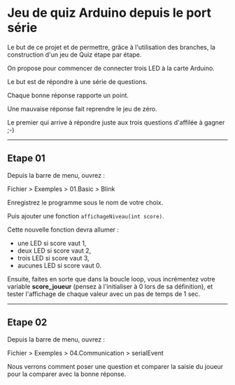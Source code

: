 # Jeu de quiz Arduino depuis le port série

Le but de ce projet et de permettre, grâce à l'utilisation des branches,
la construction d'un jeu de Quiz étape par étape.

On propose pour commencer de connecter trois LED à la carte Arduino.

Le but est de répondre à une série de questions.

Chaque bonne réponse rapporte un point.

Une mauvaise réponse fait reprendre le jeu de zéro.

Le premier qui arrive à répondre juste aux trois questions d'affilée à gagner ;-)

---

## Etape 01

Depuis la barre de menu, ouvrez :

  Fichier > Exemples > 01.Basic > Blink

Enregistrez le programme sous le nom de votre choix.

Puis ajouter une fonction `affichageNiveau(int score)`.

Cette nouvelle fonction devra allumer :

* une LED si score vaut 1,
* deux LED si score vaut 2,
* trois LED si score vaut 3,
* aucunes LED si score vaut 0.

Ensuite, faites en sorte que dans la boucle loop,
vous incrémentez votre variable **score_joueur** (pensez à l'initialiser à 0 lors de sa définition),
et tester l'affichage de chaque valeur avec un pas de temps de 1 sec.

---

## Etape 02

Depuis la barre de menu, ouvrez :

  Fichier > Exemples > 04.Communication > serialEvent

Nous verrons comment poser une question et comparer la saisie du joueur pour la comparer avec la bonne réponse.

